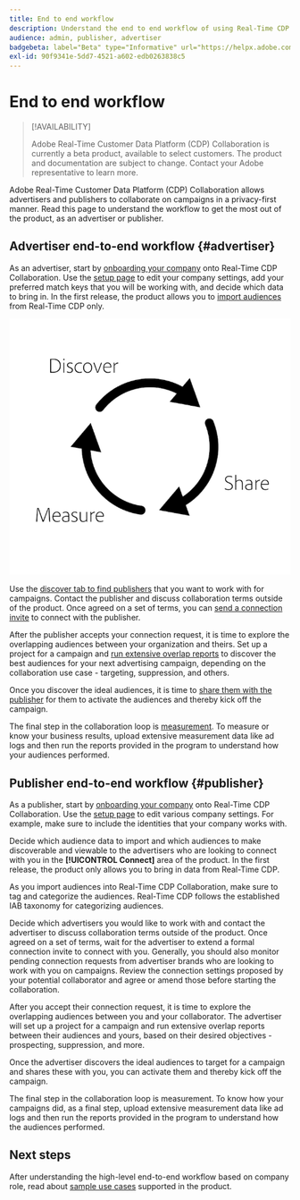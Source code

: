 ```yaml
---
title: End to end workflow
description: Understand the end to end workflow of using Real-Time CDP Collaboration as an advertiser or publisher
audience: admin, publisher, advertiser
badgebeta: label="Beta" type="Informative" url="https://helpx.adobe.com/legal/product-descriptions/real-time-customer-data-platform-b2b-edition-prime-and-ultimate-packages.html newtab=true"
exl-id: 90f9341e-5dd7-4521-a602-edb0263838c5
---
```

# End to end workflow

>[!AVAILABILITY]
>
>Adobe Real-Time Customer Data Platform (CDP) Collaboration is currently a beta product, available to select customers. The product and documentation are subject to change. Contact your Adobe representative to learn more.

Adobe Real-Time Customer Data Platform (CDP) Collaboration allows advertisers and publishers to collaborate on campaigns in a privacy-first manner. Read this page to understand the workflow to get the most out of the product, as an advertiser or publisher.

## Advertiser end-to-end workflow {#advertiser}

As an advertiser, start by [onboarding your company](/help/guide/setup/onboard-organization.md) onto Real-Time CDP Collaboration. Use the [setup page](/help/guide/setup/setup-overview.md) to edit your company settings, add your preferred match keys that you will be working with, and decide which data to bring in. In the first release, the product allows you to [import audiences](/help/guide/setup/onboard-audiences.md) from Real-Time CDP only. 

![Discover, share, measure for advertisers.](/help/assets/end-to-end-workflow/discover-share-measure.png)

Use the [discover tab to find publishers](/help/guide/connect-publisher-advertiser/discover-publishers.md) that you want to work with for campaigns. Contact the publisher and discuss collaboration terms outside of the product. Once agreed on a set of terms, you can [send a connection invite](/help/guide/connect-publisher-advertiser/establishing-connections.md) to connect with the publisher.

After the publisher accepts your connection request, it is time to explore the overlapping audiences between your organization and theirs. Set up a project for a campaign and [run extensive overlap reports](/help/guide/collaborate/discover.md) to discover the best audiences for your next advertising campaign, depending on the collaboration use case - targeting, suppression, and others. 

Once you discover the ideal audiences, it is time to [share them with the publisher](/help/guide/collaborate/share.md) for them to activate the audiences and thereby kick off the campaign. 

The final step in the collaboration loop is [measurement](/help/guide/collaborate/measure.md). To measure or know your business results, upload extensive measurement data like ad logs and then run the reports provided in the program to understand how your audiences performed. 

## Publisher end-to-end workflow {#publisher}

As a publisher, start by [onboarding your company](/help/guide/setup/onboard-organization.md) onto Real-Time CDP Collaboration. Use the [setup page](/help/guide/setup/setup-overview.md) to edit various company settings. For example, make sure to include the identities that your company works with. 

Decide which audience data to import and which audiences to make discoverable and viewable to the advertisers who are looking to connect with you in the **[!UICONTROL Connect]** area of the product. In the first release, the product only allows you to bring in data from Real-Time CDP. 

As you import audiences into Real-Time CDP Collaboration, make sure to tag and categorize the audiences. Real-Time CDP follows the established IAB taxonomy for categorizing audiences.

Decide which advertisers you would like to work with and contact the advertiser to discuss collaboration terms outside of the product. Once agreed on a set of terms, wait for the advertiser to extend a formal connection invite to connect with you. Generally, you should also monitor pending connection requests from advertiser brands who are looking to work with you on campaigns. Review the connection settings proposed by your potential collaborator and agree or amend those before starting the collaboration.

After you accept their connection request, it is time to explore the overlapping audiences between you and your collaborator. The advertiser will set up a project for a campaign and run extensive overlap reports between their audiences and yours, based on their desired objectives - prospecting, suppression, and more.  

Once the advertiser discovers the ideal audiences to target for a campaign and shares these with you, you can activate them and thereby kick off the campaign. 

The final step in the collaboration loop is measurement. To know how your campaigns did, as a final step, upload extensive measurement data like ad logs and then run the reports provided in the program to understand how the audiences performed.

## Next steps

After understanding the high-level end-to-end workflow based on company role, read about [sample use cases](/help/guide/use-cases-benefits.md) supported in the product.
